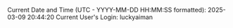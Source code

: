 Current Date and Time (UTC - YYYY-MM-DD HH:MM:SS formatted): 2025-03-09 20:44:20
Current User's Login: luckyaiman
